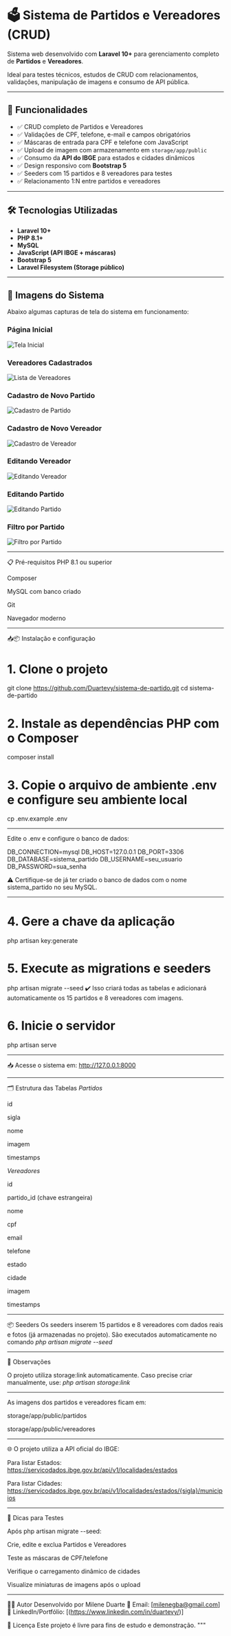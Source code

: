 # 🗳️ Sistema de Partidos e Vereadores (CRUD)

Sistema web desenvolvido com **Laravel 10+** para gerenciamento completo de **Partidos** e **Vereadores**.

Ideal para testes técnicos, estudos de CRUD com relacionamentos, validações, manipulação de imagens e consumo de API pública.

---

## 🚀 Funcionalidades

- ✅ CRUD completo de Partidos e Vereadores
- ✅ Validações de CPF, telefone, e-mail e campos obrigatórios
- ✅ Máscaras de entrada para CPF e telefone com JavaScript
- ✅ Upload de imagem com armazenamento em `storage/app/public`
- ✅ Consumo da **API do IBGE** para estados e cidades dinâmicos
- ✅ Design responsivo com **Bootstrap 5**
- ✅ Seeders com 15 partidos e 8 vereadores para testes
- ✅ Relacionamento 1:N entre partidos e vereadores

---

## 🛠️ Tecnologias Utilizadas

- **Laravel 10+**
- **PHP 8.1+**
- **MySQL**
- **JavaScript (API IBGE + máscaras)**
- **Bootstrap 5**
- **Laravel Filesystem (Storage público)**

---

## 📸 Imagens do Sistema

Abaixo algumas capturas de tela do sistema em funcionamento:

### Página Inicial
![Tela Inicial](public/images/captura_tela_inicial.png)

### Vereadores Cadastrados
![Lista de Vereadores](public/images/captura_vereadores_cadastrados.png)

### Cadastro de Novo Partido
![Cadastro de Partido](public/images/captura_cadastro-novo-partido.png)

### Cadastro de Novo Vereador
![Cadastro de Vereador](public/images/captura_cadastro-novo-vereador.png)

### Editando Vereador
![Editando Vereador](public/images/captura_editando-vereador.png)

### Editando Partido
![Editando Partido](public/images/captura_editando-partido.png)

### Filtro por Partido
![Filtro por Partido](public/images/captura_filtrar-por-partido.png)

---

📋 Pré-requisitos
PHP 8.1 ou superior

Composer

MySQL com banco criado

Git

Navegador moderno

---


📥📦 Instalação e configuração

# 1. Clone o projeto
git clone https://github.com/Duartevy/sistema-de-partido.git
cd sistema-de-partido

# 2. Instale as dependências PHP com o Composer
composer install

# 3. Copie o arquivo de ambiente .env e configure seu ambiente local
cp .env.example .env

---

Edite o .env e configure o banco de dados:

DB_CONNECTION=mysql
DB_HOST=127.0.0.1
DB_PORT=3306
DB_DATABASE=sistema_partido
DB_USERNAME=seu_usuario
DB_PASSWORD=sua_senha

⚠️ Certifique-se de já ter criado o banco de dados com o nome sistema_partido no seu MySQL.


---

# 4. Gere a chave da aplicação
php artisan key:generate

# 5. Execute as migrations e seeders
php artisan migrate --seed
✔️ Isso criará todas as tabelas e adicionará automaticamente os 15 partidos e 8 vereadores com imagens.

# 6. Inicie o servidor
php artisan serve

---

📥 Acesse o sistema em: http://127.0.0.1:8000

---

🗂️ Estrutura das Tabelas
*Partidos*

id

sigla

nome

imagem

timestamps


*Vereadores*

id

partido_id (chave estrangeira)

nome

cpf

email

telefone

estado

cidade

imagem

timestamps

---

📦 Seeders
Os seeders inserem 15 partidos e 8 vereadores com dados reais e fotos (já armazenadas no projeto).
São executados automaticamente no comando *php artisan migrate --seed*

---

📝 Observações

O projeto utiliza storage:link automaticamente. Caso precise criar manualmente, use:
*php artisan storage:link*

---

As imagens dos partidos e vereadores ficam em:

storage/app/public/partidos

storage/app/public/vereadores

---

🌐 O projeto utiliza a API oficial do IBGE:

Para listar Estados: https://servicodados.ibge.gov.br/api/v1/localidades/estados

Para listar Cidades: https://servicodados.ibge.gov.br/api/v1/localidades/estados/{sigla}/municipios

---

🧪 Dicas para Testes

Após php artisan migrate --seed:

Crie, edite e exclua Partidos e Vereadores

Teste as máscaras de CPF/telefone

Verifique o carregamento dinâmico de cidades

Visualize miniaturas de imagens após o upload

---


👨‍💻 Autor
Desenvolvido por Milene Duarte
📧 Email: [milenegba@gmail.com]
🔗 LinkedIn/Portfólio: [(https://www.linkedin.com/in/duartevy/)]


📄 Licença
Este projeto é livre para fins de estudo e demonstração.
"""

